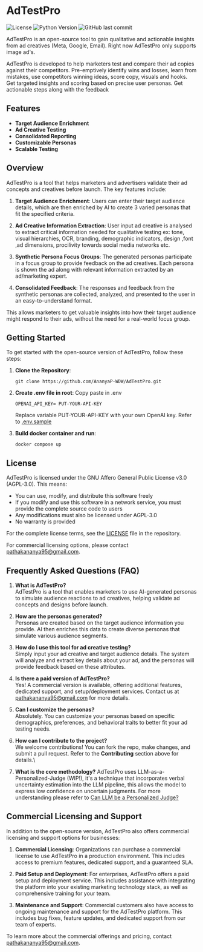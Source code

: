 # AdTestPro

![License](https://img.shields.io/badge/license-AGPL--3.0-blue.svg)
![Python Version](https://img.shields.io/badge/python-3.11-blue.svg)
![GitHub last commit](https://img.shields.io/github/last-commit/AnanyaP-WDW/AdTestPro)

AdTestPro is an open-source tool to gain qualitative and actionable insights from ad creatives (Meta, Google, Email). Right now AdTestPro only supports image ad's.

AdTestPro is developed to help marketers test and compare their ad copies against their competitors.  Pre-emptively identify wins and losses, learn from mistakes, use competitors winning ideas, score copy, visuals and hooks. Get targeted insights and scoring based on precise user personas. Get actionable steps along with the feedback

## Features

- **Target Audience Enrichment**
- **Ad Creative Testing**
- **Consolidated Reporting**
- **Customizable Personas**
- **Scalable Testing**

## Overview

AdTestPro is a tool that helps marketers and advertisers validate their ad concepts and creatives before launch. The key features include:

1. **Target Audience Enrichment**: Users can enter their target audience details, which are then enriched by AI to create 3 varied personas that fit the specified criteria.

2. **Ad Creative Information Extraction**: User input ad creative is analysed to extract critical information needed for qualitative testing ex: tone, visual hierarchies, OCR, branding, demographic indicators, design ,font ,ad dimensions, procilivity towards social media networks etc.

3. **Synthetic Persona Focus Groups**: The generated personas participate in a focus group to provide feedback on the ad creatives. Each persona is shown the ad along with relevant information extracted by an ad/marketing expert.

4. **Consolidated Feedback**: The responses and feedback from the synthetic personas are collected, analyzed, and presented to the user in an easy-to-understand format.

This allows marketers to get valuable insights into how their target audience might respond to their ads, without the need for a real-world focus group.

## Getting Started

To get started with the open-source version of AdTestPro, follow these steps:

1. **Clone the Repository**: 
   ```
   git clone https://github.com/AnanyaP-WDW/AdTestPro.git
   ```

2. **Create .env file in root**:
   Copy paste in .env
   ```
   OPENAI_API_KEY= PUT-YOUR-API-KEY
   ```
   Replace variable PUT-YOUR-API-KEY with your own OpenAI key. Refer to [.env.sample](.env.sample)

3. **Build docker container and run**:
    ```
    docker compose up
    ```

## License

AdTestPro is licensed under the GNU Affero General Public License v3.0 (AGPL-3.0). This means:

- You can use, modify, and distribute this software freely
- If you modify and use this software in a network service, you must provide the complete source code to users
- Any modifications must also be licensed under AGPL-3.0
- No warranty is provided

For the complete license terms, see the [LICENSE](LICENSE) file in the repository.

For commercial licensing options, please contact pathakananya95@gmail.com.

## Frequently Asked Questions (FAQ)

1. **What is AdTestPro?**  
   AdTestPro is a tool that enables marketers to use AI-generated personas to simulate audience reactions to ad creatives, helping validate ad concepts and designs before launch.

2. **How are the personas generated?**  
   Personas are created based on the target audience information you provide. AI then enriches this data to create diverse personas that simulate various audience segments.

3. **How do I use this tool for ad creative testing?**  
   Simply input your ad creative and target audience details. The system will analyze and extract key details about your ad, and the personas will provide feedback based on these attributes.

4. **Is there a paid version of AdTestPro?**  
   Yes! A commercial version is available, offering additional features, dedicated support, and setup/deployment services. Contact us at [pathakananya95@gmail.com](mailto:pathakananya95@gmail.com) for more details.

5. **Can I customize the personas?**  
   Absolutely. You can customize your personas based on specific demographics, preferences, and behavioral traits to better fit your ad testing needs.

6. **How can I contribute to the project?**  
   We welcome contributions! You can fork the repo, make changes, and submit a pull request. Refer to the **Contributing** section above for details.\

7. **What is the core methodology?**
   AdTestPro uses LLM-as-a-Personalized-Judge (WIP!), it's a technique that incorporates verbal uncertainty estimation into the LLM pipeline, this allows the model to express low confidence on uncertain judgments. For more understanding please refer to [Can LLM be a Personalized Judge?](https://arxiv.org/html/2406.11657v1)


## Commercial Licensing and Support

In addition to the open-source version, AdTestPro also offers commercial licensing and support options for businesses:

1. **Commercial Licensing**: Organizations can purchase a commercial license to use AdTestPro in a production environment. This includes access to premium features, dedicated support, and a guaranteed SLA.

2. **Paid Setup and Deployment**: For enterprises, AdTestPro offers a paid setup and deployment service. This includes assistance with integrating the platform into your existing marketing technology stack, as well as comprehensive training for your team.

3. **Maintenance and Support**: Commercial customers also have access to ongoing maintenance and support for the AdTestPro platform. This includes bug fixes, feature updates, and dedicated support from our team of experts.

To learn more about the commercial offerings and pricing, <!--please visit our [website](https://www.syntheticadtesting.com) --> contact pathakananya95@gmail.com.

